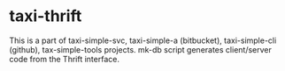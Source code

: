 taxi-thrift
===========

This is a part of taxi-simple-svc, taxi-simple-a (bitbucket), taxi-simple-cli (github), tax-simple-tools projects.
mk-db script generates client/server code from the Thrift interface.